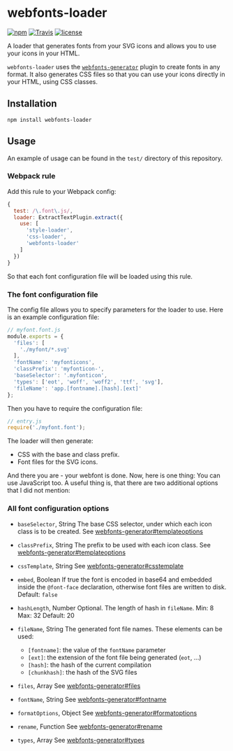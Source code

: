 # webfonts-loader
[![npm](https://img.shields.io/npm/v/webfonts-loader.svg?style=flat-square)](https://www.npmjs.com/package/webfonts-loader)
[![Travis](https://img.shields.io/travis/jeerbl/webfonts-loader.svg?style=flat-square)](https://travis-ci.org/jeerbl/webfonts-loader)
[![license](https://img.shields.io/github/license/jeerbl/webfonts-loader.svg?style=flat-square)](https://github.com/jeerbl/webfonts-loader/blob/master/LICENSE)

A loader that generates fonts from your SVG icons and allows you to use your icons in your HTML.

`webfonts-loader` uses the [`webfonts-generator`](https://github.com/sunflowerdeath/webfonts-generator) plugin to create fonts in any format. It also generates CSS files so that you can use your icons directly in your HTML, using CSS classes.

## Installation
```
npm install webfonts-loader
```

## Usage
An example of usage can be found in the `test/` directory of this repository.

### Webpack rule
Add this rule to your Webpack config:
```javascript
{
  test: /\.font\.js/,
  loader: ExtractTextPlugin.extract({
    use: [
      'style-loader',
      'css-loader',
      'webfonts-loader'
    ]
  })
}
```
So that each font configuration file will be loaded using this rule.

### The font configuration file
The config file allows you to specify parameters for the loader to use. Here is an example configuration file:
```javascript
// myfont.font.js
module.exports = {
  'files': [
    './myfont/*.svg'
  ],
  'fontName': 'myfonticons',
  'classPrefix': 'myfonticon-',
  'baseSelector': '.myfonticon',
  'types': ['eot', 'woff', 'woff2', 'ttf', 'svg'],
  'fileName': 'app.[fontname].[hash].[ext]'
};
```

Then you have to require the configuration file:
```javascript
// entry.js
require('./myfont.font');
```

The loader will then generate:
* CSS with the base and class prefix.
* Font files for the SVG icons.

And there you are - your webfont is done. Now, here is one thing: You can use JavaScript too. A useful thing is, that there are two additional options that I did not mention:

### All font configuration options

* `baseSelector`, String
The base CSS selector, under which each icon class is to be created.
See [webfonts-generator#templateoptions](https://github.com/sunflowerdeath/webfonts-generator#templateoptions)

* `classPrefix`, String
The prefix to be used with each icon class.
See [webfonts-generator#templateoptions](https://github.com/sunflowerdeath/webfonts-generator#templateoptions)

* `cssTemplate`, String
See [webfonts-generator#csstemplate](https://github.com/sunflowerdeath/webfonts-generator#csstemplate)

* `embed`, Boolean
If true the font is encoded in base64 and embedded inside the `@font-face` declaration, otherwise font files are written to disk.
Default: `false`

* `hashLength`, Number
Optional. The length of hash in `fileName`.
Min: 8
Max: 32
Default: 20

* `fileName`, String
The generated font file names. These elements can be used:
  * `[fontname]`: the value of the `fontName` parameter
  * `[ext]`: the extension of the font file being generated (`eot`, ...)
  * `[hash]`: the hash of the current compilation
  * `[chunkhash]`: the hash of the SVG files

* `files`, Array
See [webfonts-generator#files](https://github.com/sunflowerdeath/webfonts-generator#files)

* `fontName`, String
See [webfonts-generator#fontname](https://github.com/sunflowerdeath/webfonts-generator#fontname)

* `formatOptions`, Object
See [webfonts-generator#formatoptions](https://github.com/sunflowerdeath/webfonts-generator#formatoptions)

* `rename`, Function
See [webfonts-generator#rename](https://github.com/sunflowerdeath/webfonts-generator#rename)

* `types`, Array<String>
See [webfonts-generator#types](https://github.com/sunflowerdeath/webfonts-generator#types)
